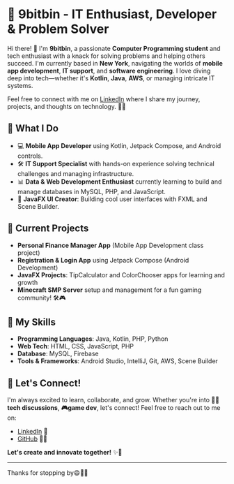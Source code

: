 # 🌟 9bitbin - IT Enthusiast, Developer & Problem Solver

Hi there! 👋 I'm **9bitbin**, a passionate **Computer Programming student** and tech enthusiast with a knack for solving problems and helping others succeed. I'm currently based in **New York**, navigating the worlds of **mobile app development**, **IT support**, and **software engineering**. I love diving deep into tech—whether it's **Kotlin**, **Java**, **AWS**, or managing intricate IT systems.

Feel free to connect with me on [LinkedIn](https://www.linkedin.com/in/himalstha/) where I share my journey, projects, and thoughts on technology. 💼✨

## 🚀 What I Do

- 💻 **Mobile App Developer** using Kotlin, Jetpack Compose, and Android controls.
- 🛠️ **IT Support Specialist** with hands-on experience solving technical challenges and managing infrastructure.
- 📊 **Data & Web Development Enthusiast** currently learning to build and manage databases in MySQL, PHP, and JavaScript.
- 🎨 **JavaFX UI Creator**: Building cool user interfaces with FXML and Scene Builder.

## 🌱 Current Projects

- **Personal Finance Manager App** (Mobile App Development class project)
- **Registration & Login App** using Jetpack Compose (Android Development)
- **JavaFX Projects**: TipCalculator and ColorChooser apps for learning and growth
- **Minecraft SMP Server** setup and management for a fun gaming community! 🛠️🎮

## 🎯 My Skills

- **Programming Languages**: Java, Kotlin, PHP, Python
- **Web Tech**: HTML, CSS, JavaScript, PHP
- **Database**: MySQL, Firebase
- **Tools & Frameworks**: Android Studio, IntelliJ, Git, AWS, Scene Builder

## 🔗 Let's Connect!

I'm always excited to learn, collaborate, and grow. Whether you're into **👨‍💻tech discussions**, **🎮game dev**, let's connect! Feel free to reach out to me on:

- [LinkedIn](https://www.linkedin.com/in/himalstha/) 💼
- [GitHub](https://github.com/9bitbin) 👨‍💻

**Let's create and innovate together!** ✨🚀

---

Thanks for stopping by😄👨‍💻

<!---
9bitbin/9bitbin is a ✨ special ✨ repository because its `README.md` (this file) appears on your GitHub profile.
You can click the Preview link to take a look at your changes.
--->
